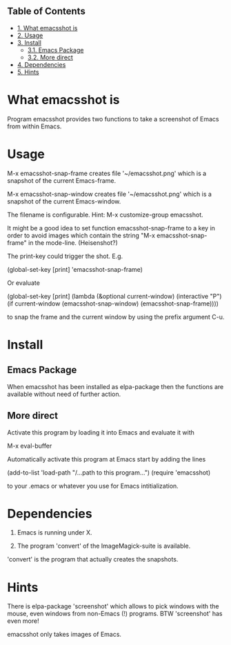 <div id="table-of-contents">
<h2>Table of Contents</h2>
<div id="text-table-of-contents">
<ul>
<li><a href="#sec-1">1. What emacsshot is</a></li>
<li><a href="#sec-2">2. Usage</a></li>
<li><a href="#sec-3">3. Install</a>
<ul>
<li><a href="#sec-3-1">3.1. Emacs Package</a></li>
<li><a href="#sec-3-2">3.2. More direct</a></li>
</ul>
</li>
<li><a href="#sec-4">4. Dependencies</a></li>
<li><a href="#sec-5">5. Hints</a></li>
</ul>
</div>
</div>

# What emacsshot is<a id="sec-1"></a>

Program emacsshot provides two functions to take a screenshot of Emacs
from within Emacs.

# Usage<a id="sec-2"></a>

M-x emacsshot-snap-frame creates file '~/emacsshot.png' which is a
snapshot of the current Emacs-frame.

M-x emacsshot-snap-window creates file '~/emacsshot.png' which is a
snapshot of the current Emacs-window.

The filename is configurable.  Hint: M-x customize-group emacsshot.

It might be a good idea to set function emacsshot-snap-frame to a key
in order to avoid images which contain the string "M-x
emacsshot-snap-frame" in the mode-line.  (Heisenshot?)

The print-key could trigger the shot.  E.g.

(global-set-key [print] 'emacsshot-snap-frame)

Or evaluate

(global-set-key [print]
 (lambda (&optional current-window)
  (interactive "P")
  (if current-window (emacsshot-snap-window)
    (emacsshot-snap-frame))))

to snap the frame and the current window by using the prefix
argument C-u.

# Install<a id="sec-3"></a>

## Emacs Package<a id="sec-3-1"></a>

When emacsshot has been installed as elpa-package then the functions
are available without need of further action.

## More direct<a id="sec-3-2"></a>

Activate this program by loading it into Emacs and evaluate it with

M-x eval-buffer

Automatically activate this program at Emacs start by adding the lines

(add-to-list 'load-path "/&#x2026;path to this program&#x2026;")
(require 'emacsshot)

to your .emacs or whatever you use for Emacs intitialization.

# Dependencies<a id="sec-4"></a>

1.  Emacs is running under X.

2.  The program 'convert' of the ImageMagick-suite is available.

'convert' is the program that actually creates the snapshots.

# Hints<a id="sec-5"></a>

There is elpa-package 'screenshot' which allows to pick windows
with the mouse, even windows from non-Emacs (!) programs.
BTW 'screenshot' has even more!

emacsshot only takes images of Emacs.
